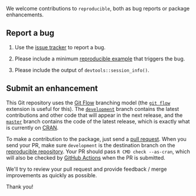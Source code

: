 We welcome contributions to `reproducible`, both as bug reports or package enhancements.

## Report a bug

1. Use the [issue tracker](https://github.com/PredictiveEcology/reproducible/issues) to report a bug.

2. Please include a minimum [reproducible example](https://stackoverflow.com/q/5963269/1380598) that triggers the bug.

3. Please include the output of `devtools::session_info()`.

## Submit an enhancement

This Git repository uses the [Git Flow](http://nvie.com/posts/a-successful-git-branching-model/) branching model (the [`git flow`](https://github.com/petervanderdoes/gitflow-avh) extension is useful for this).
The [`development`](https://github.com/PredictiveEcology/reproducible/tree/development) branch contains the latest contributions and other code that will appear in the next release, and the [`master`](https://github.com/PredictiveEcology/reproducible) branch contains the code of the latest release, which is exactly what is currently on [CRAN](https://cran.r-project.org/package=reproducible).

To make a contribution to the package, just send a [pull request](https://help.github.com/articles/using-pull-requests/). 
When you send your PR, make sure `development` is the destination branch on the [reproducible repository](https://github.com/PredictiveEcology/reproducible).
Your PR should pass `R CMD check --as-cran`, which will also be checked by <a href="https://github.com/PredictiveEcology/reproducible/actions">GitHub Actions</a> when the PR is submitted.

We'll try to review your pull request and provide feedback / merge improvements as quickly as possible.

Thank you!
